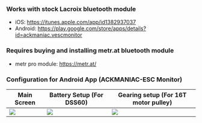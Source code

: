 ### Works with stock Lacroix bluetooth module

* iOS: https://itunes.apple.com/app/id1382937037
* Android: https://play.google.com/store/apps/details?id=ackmaniac.vescmonitor

### Requires buying and installing metr.at bluetooth module

* metr pro module: https://metr.at/

### Configuration for Android App (ACKMANIAC-ESC Monitor)

|Main Screen|Battery Setup (For DSS60)|Gearing setup (For 16T motor pulley)|
|---|---|---|
|![](https://i.imgur.com/QJZFkXv.png)|![](https://i.imgur.com/2sNKi5k.png)|![](https://i.imgur.com/28cON6R.png)|

